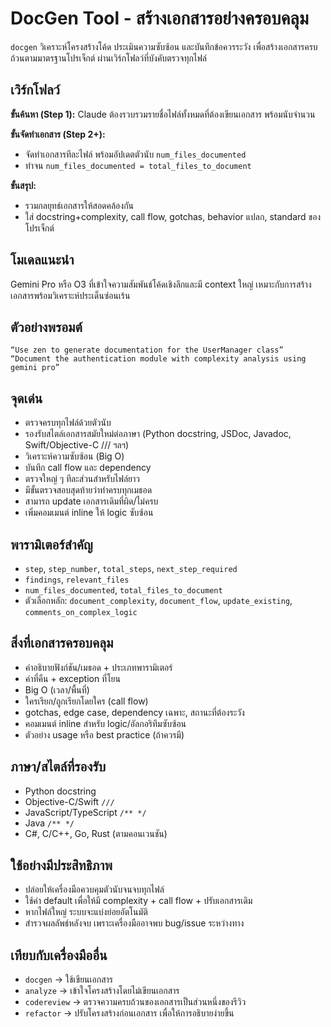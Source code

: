 # DocGen Tool - สร้างเอกสารอย่างครอบคลุม

`docgen` วิเคราะห์โครงสร้างโค้ด ประเมินความซับซ้อน และบันทึกข้อควรระวัง เพื่อสร้างเอกสารครบถ้วนตามมาตรฐานโปรเจ็กต์ ผ่านเวิร์กโฟลว์ที่บังคับตรวจทุกไฟล์

## เวิร์กโฟลว์
**ขั้นค้นหา (Step 1):** Claude ต้องรวบรวมรายชื่อไฟล์ทั้งหมดที่ต้องเขียนเอกสาร พร้อมนับจำนวน

**ขั้นจัดทำเอกสาร (Step 2+):**
- จัดทำเอกสารทีละไฟล์ พร้อมอัปเดตตัวนับ `num_files_documented`
- ทำจน `num_files_documented = total_files_to_document`

**ขั้นสรุป:**
- รวมกลยุทธ์เอกสารให้สอดคล้องกัน
- ใส่ docstring+complexity, call flow, gotchas, behavior แปลก, standard ของโปรเจ็กต์

## โมเดลแนะนำ
Gemini Pro หรือ O3 ที่เข้าใจความสัมพันธ์โค้ดเชิงลึกและมี context ใหญ่ เหมาะกับการสร้างเอกสารพร้อมวิเคราะห์ประเด็นซ่อนเร้น

## ตัวอย่างพรอมต์
```
“Use zen to generate documentation for the UserManager class”
“Document the authentication module with complexity analysis using gemini pro”
```

## จุดเด่น
- ตรวจครบทุกไฟล์ด้วยตัวนับ
- รองรับสไตล์เอกสารสมัยใหม่ต่อภาษา (Python docstring, JSDoc, Javadoc, Swift/Objective-C /// ฯลฯ)
- วิเคราะห์ความซับซ้อน (Big O)
- บันทึก call flow และ dependency
- ตรวจใหญ่ ๆ ทีละส่วนสำหรับไฟล์ยาว
- มีขั้นตรวจสอบสุดท้ายว่าทำครบทุกเมธอด
- สามารถ update เอกสารเดิมที่ผิด/ไม่ครบ
- เพิ่มคอมเมนต์ inline ให้ logic ซับซ้อน

## พารามิเตอร์สำคัญ
- `step`, `step_number`, `total_steps`, `next_step_required`
- `findings`, `relevant_files`
- `num_files_documented`, `total_files_to_document`
- ตัวเลือกหลัก: `document_complexity`, `document_flow`, `update_existing`, `comments_on_complex_logic`

## สิ่งที่เอกสารครอบคลุม
- คำอธิบายฟังก์ชัน/เมธอด + ประเภทพารามิเตอร์
- ค่าที่คืน + exception ที่โยน
- Big O (เวลา/พื้นที่)
- ใครเรียก/ถูกเรียกโดยใคร (call flow)
- gotchas, edge case, dependency เฉพาะ, สถานะที่ต้องระวัง
- คอมเมนต์ inline สำหรับ logic/อัลกอริทึมซับซ้อน
- ตัวอย่าง usage หรือ best practice (ถ้าควรมี)

## ภาษา/สไตล์ที่รองรับ
- Python docstring
- Objective-C/Swift `///`
- JavaScript/TypeScript `/** */`
- Java `/** */`
- C#, C/C++, Go, Rust (ตามคอนเวนชัน)

## ใช้อย่างมีประสิทธิภาพ
- ปล่อยให้เครื่องมือควบคุมตัวนับจนจบทุกไฟล์
- ใช้ค่า default เพื่อให้มี complexity + call flow + ปรับเอกสารเดิม
- หากไฟล์ใหญ่ ระบบจะแบ่งย่อยอัตโนมัติ
- สำรวจผลลัพธ์หลังจบ เพราะเครื่องมืออาจพบ bug/issue ระหว่างทาง

## เทียบกับเครื่องมืออื่น
- `docgen` → ใช้เขียนเอกสาร
- `analyze` → เข้าใจโครงสร้างโดยไม่เขียนเอกสาร
- `codereview` → ตรวจความครบถ้วนของเอกสารเป็นส่วนหนึ่งของรีวิว
- `refactor` → ปรับโครงสร้างก่อนเอกสาร เพื่อให้การอธิบายง่ายขึ้น
